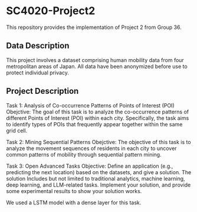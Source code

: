 # SC4020-Project2

This repository provides the implementation of Project 2 from Group 36.

## Data Description

This project involves a dataset comprising human mobility data from 
four metropolitan areas of Japan. All data have been anonymized 
before use to protect individual privacy.

## Project Description

Task 1: Analysis of Co-occurrence Patterns of Points of Interest (POI)
Obejctive: The goal of this task is to analyze the co-occurrence patterns of different Points of Interest (POI) within each city. Specifically, the task aims to identify types of POIs that frequently appear together within the same grid cell.

Task 2: Mining Sequential Patterns
Obejctive: The objective of this task is to analyze the movement sequences of residents in each city to uncover common patterns of mobility through sequential pattern mining.

Task 3: Open Advanced Tasks
Objective: Define an application (e.g., predicting the next location) based on the datasets, and give a solution. The solution Includes but not limited to traditional analytics, machine learning, deep learning, and LLM-related tasks. Implement your solution, and provide some experimental results to show your solution works. 

We used a LSTM model with a dense layer for this task.
